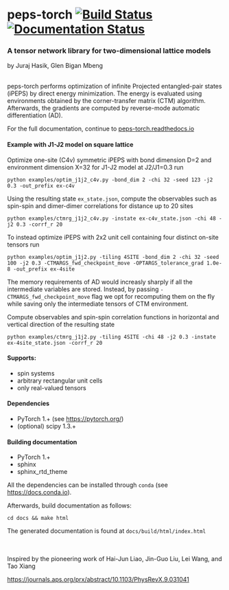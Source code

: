 # peps-torch [![Build Status](https://travis-ci.com/jurajHasik/peps-torch.svg?branch=master)](https://travis-ci.com/jurajHasik/tn-torch) [![Documentation Status](https://readthedocs.org/projects/peps-torch/badge/?version=latest)](https://peps-torch.readthedocs.io/en/latest/?badge=latest)
### A tensor network library for two-dimensional lattice models
by Juraj Hasik, Glen Bigan Mbeng

\
peps-torch performs optimization of infinite Projected entangled-pair states (iPEPS) 
by direct energy minimization. The energy is evaluated using environments obtained 
by the corner-transfer matrix (CTM) algorithm. Afterwards, the gradients are computed by reverse-mode 
automatic differentiation (AD).

For the full documentation, continue to [peps-torch.readthedocs.io](https://peps-torch.readthedocs.io) 

#### Example with J1-J2 model on square lattice
Optimize one-site (C4v) symmetric iPEPS with bond dimension D=2
and environment dimension X=32 for J1-J2 model at J2/J1=0.3 run 

```
python examples/optim_j1j2_c4v.py -bond_dim 2 -chi 32 -seed 123 -j2 0.3 -out_prefix ex-c4v
```
Using the resulting state `ex_state.json`, compute the observables such as spin-spin 
and dimer-dimer correlations for distance up to 20 sites

```
python examples/ctmrg_j1j2_c4v.py -instate ex-c4v_state.json -chi 48 -j2 0.3 -corrf_r 20
```

To instead optimize iPEPS with 2x2 unit cell containing four distinct on-site tensors run

```
python examples/optim_j1j2.py -tiling 4SITE -bond_dim 2 -chi 32 -seed 100 -j2 0.3 -CTMARGS_fwd_checkpoint_move -OPTARGS_tolerance_grad 1.0e-8 -out_prefix ex-4site
```

The memory requirements of AD would increasly sharply if all the intermediate variables are stored.
Instead, by passing `-CTMARGS_fwd_checkpoint_move` flag we opt for recomputing them on the fly 
while saving only the intermediate tensors of CTM environment.

Compute observables and spin-spin correlation functions in horizontal and vertical direction
of the resulting state

```
python examples/ctmrg_j1j2.py -tiling 4SITE -chi 48 -j2 0.3 -instate ex-4site_state.json -corrf_r 20
```

#### Supports:
- spin systems
- arbitrary rectangular unit cells
- only real-valued tensors

#### Dependencies
- PyTorch 1.+ (see https://pytorch.org/)
- (optional) scipy 1.3.+

#### Building documentation
- PyTorch 1.+
- sphinx
- sphinx_rtd_theme


All the dependencies can be installed through ``conda`` (see https://docs.conda.io).

Afterwards, build documentation as follows:

`cd docs && make html`

The generated documentation is found at `docs/build/html/index.html`

\
\
Inspired by the pioneering work of Hai-Jun Liao, Jin-Guo Liu, Lei Wang, and Tao Xiang

https://journals.aps.org/prx/abstract/10.1103/PhysRevX.9.031041 
